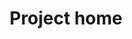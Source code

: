 ---
home: true
icon: home
title: Project home
heroImage: /logo.svg
bgImage: https://theme-hope-assets.vuejs.press/bg/6-light.svg
bgImageDark: https://theme-hope-assets.vuejs.press/bg/6-dark.svg
bgImageStyle:
  background-attachment: fixed
heroText: ZonelessZeroAuto
tagline: A automatic brush script that allows you to liberate your hands
actions:
  - text: Guide
    icon: lightbulb
    link: ./demo/
    type: primary

  - text: Documents
    link: ./demo/deploy.html

highlights:
  - header: Easy to install
    image: /assets/image/box.svg
    bgImage: https://theme-hope-assets.vuejs.press/bg/3-light.svg
    bgImageDark: https://theme-hope-assets.vuejs.press/bg/3-dark.svg
    highlights:
      - title: Run <code>start.exe</code> You can deploy supporting facilities <code>Python</code> Development environment

  - header: Long-term maintenance community documentation
    description: We will update the content of the document for a long time to help your game script configuration
    image: /assets/image/markdown.svg
    bgImage: https://theme-hope-assets.vuejs.press/bg/2-light.svg
    bgImageDark: https://theme-hope-assets.vuejs.press/bg/2-dark.svg
    bgImageStyle:
      background-repeat: repeat
      background-size: initial
    features:
      - title: Custom battle
        icon: clipboard-check
        details: You can set your own role to move yourself

      - title: Simple interface
        icon: box-archive
        details: Simple interface based on terminals

      - title: Clear warning
        icon: bell
        details: Provide timestamps and error content, your question, clear at a glance

      - title: Classification management
        icon: table-columns
        details: Our dataset classification is clear, facilitated developer customization

      - title: Component support
        icon: puzzle-piece
        details: You can also modify the script to achieve the effect you want
       

  - header: New features
    image: /assets/image/features.svg
    bgImage: https://theme-hope-assets.vuejs.press/bg/1-light.svg
    bgImageDark: https://theme-hope-assets.vuejs.press/bg/1-dark.svg
    features:
      - title: Schedule
        icon: clapperboard
        details: We have updated the tricks of many characters, Ailian, Zhu Yu, Uncle Wolf, Ambi ...
        link: /community/updatelog.html
      - title: Problem repair
        icon: bug-slash
        details: We fixed a variety of identification bugs to make script use smoother
        link: /community/updatelog.html

  - header: Advanced
    image: /assets/image/advanced.svg
    bgImage: https://theme-hope-assets.vuejs.press/bg/4-light.svg
    bgImageDark: https://theme-hope-assets.vuejs.press/bg/4-dark.svg
    highlights:
      - title: Background operation
        icon: dumbbell
        details:  You can modify the remote desktop by tutorial to achieve background operation
        link: /demo/configure.html

copyright: false
footer: Use <a href="https://theme-hope.vuejs.press/zh/" target="_blank">VuePress Theme Hope</a> Theme | MIT Licence, all rights reserved © 2019-Now Mr.Hope
---